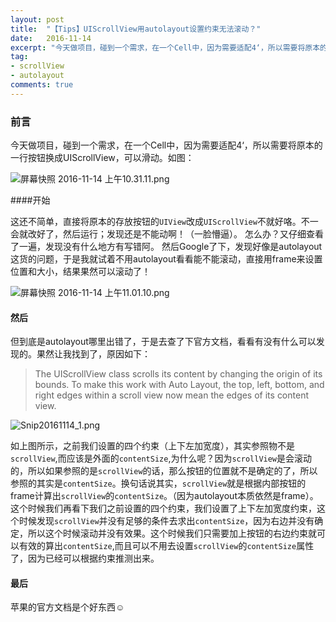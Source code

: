 ```yaml
---
layout: post
title:  "【Tips】UIScrollView用autolayout设置约束无法滚动？"
date:   2016-11-14
excerpt: "今天做项目，碰到一个需求，在一个Cell中，因为需要适配4‘，所以需要将原本的一行按钮换成UIScrollView，可以滑动。"
tag:
- scrollView
- autolayout
comments: true
---
```


### 前言

今天做项目，碰到一个需求，在一个Cell中，因为需要适配4‘，所以需要将原本的一行按钮换成UIScrollView，可以滑动。如图：

![屏幕快照 2016-11-14 上午10.31.11.png](http://ocigwe4cv.bkt.clouddn.com/scrollView-autolayout_1.png)


####开始

这还不简单，直接将原本的存放按钮的`UIView`改成`UIScrollView`不就好咯。不一会就改好了，然后运行；发现还是不能动啊！（一脸懵逼）。
怎么办？又仔细查看了一遍，发现没有什么地方有写错阿。
然后Google了下，发现好像是autolayout这货的问题，于是我就试着不用autolayout看看能不能滚动，直接用frame来设置位置和大小，结果果然可以滚动了！

![屏幕快照 2016-11-14 上午11.01.10.png](http://ocigwe4cv.bkt.clouddn.com/scrollView-autolayout_2.png)

#### 然后

但到底是autolayout哪里出错了，于是去查了下官方文档，看看有没有什么可以发现的。果然让我找到了，原因如下：

>  The UIScrollView class scrolls its content by changing the origin of its bounds. To make this work with Auto Layout, the top, left, bottom, and right edges within a scroll view now mean the edges of its content view.

![Snip20161114_1.png](http://ocigwe4cv.bkt.clouddn.com/scrollView-autolayout_3.png)

如上图所示，之前我们设置的四个约束（上下左加宽度），其实参照物不是`scrollView`,而应该是外面的`contentSize`,为什么呢？因为`scrollView`是会滚动的，所以如果参照的是`scrollView`的话，那么按钮的位置就不是确定的了，所以参照的其实是`contentSize`。换句话说其实，`scrollView`就是根据内部按钮的frame计算出`scrollView`的`contentSize`。（因为autolayout本质依然是frame）。
这个时候我们再看下我们之前设置的四个约束，我们设置了上下左加宽度约束，这个时候发现`scrollView`并没有足够的条件去求出`contentSize`，因为右边并没有确定，所以这个时候滚动并没有效果。这个时候我们只需要加上按钮的右边约束就可以有效的算出`contentSize`,而且可以不用去设置`scrollView`的`contentSize`属性了，因为已经可以根据约束推测出来。

#### 最后

苹果的官方文档是个好东西☺️
